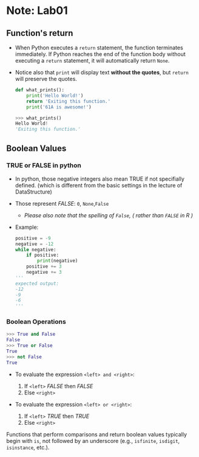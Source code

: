 # Note: Lab01

## Function's return 

- When Python executes a `return` statement, the function terminates immediately. If Python reaches the end of the function body without executing a `return` statement, it will automatically return `None`.

- Notice also that `print` will display text **without the quotes**, but `return` will preserve the quotes.

  ```python
  def what_prints():
      print('Hello World!')
      return 'Exiting this function.'
      print('61A is awesome!')
  
  >>> what_prints()
  Hello World!
  'Exiting this function.'
	```



## Boolean Values

### TRUE or FALSE in python

- In python, those negative integers also mean TRUE if not specifially defined. (which is different from the basic settings in the lecture of DataStructure)

- Those represent *FALSE*: `0`, `None`,`False`

  - *Please also note that the spelling of `False`, ( rather than `FALSE` in R )*

- Example:

  ```python
  positive = -9
  negative = -12
  while negative:
      if positive:
          print(negative)
      positive += 3
      negative += 3
  '''
  expected output:
  -12
  -9
  -6
  '''
  ```

### Boolean Operations

```python
>>> True and False
False
>>> True or False
True
>>> not False
True
```

- To evaluate the expression `<left> and <right>`:
  1. If `<left>` *FALSE* then *FALSE*
  2. Else `<right>` 


- To evaluate the expression `<left> or <right>`:
  1. If `<left>` *TRUE* then *TRUE*
  2. Else `<right>`

Functions that perform comparisons and return boolean values typically begin with `is`, not followed by an underscore (e.g., `isfinite`, `isdigit`, `isinstance`, etc.).